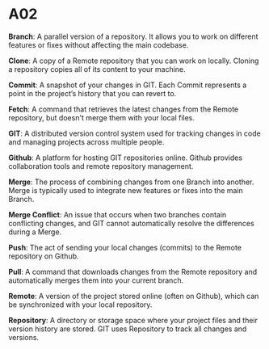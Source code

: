 # A02
**Branch**: A parallel version of a repository. It allows you to work on different features or fixes without affecting the main codebase.

**Clone**: A copy of a Remote repository that you can work on locally. Cloning a repository copies all of its content to your machine.

**Commit**: A snapshot of your changes in GIT. Each Commit represents a point in the project’s history that you can revert to.

**Fetch**: A command that retrieves the latest changes from the Remote repository, but doesn't merge them with your local files.

**GIT**: A distributed version control system used for tracking changes in code and managing projects across multiple people.

**Github**: A platform for hosting GIT repositories online. Github provides collaboration tools and remote repository management.

**Merge**: The process of combining changes from one Branch into another. Merge is typically used to integrate new features or fixes into the main Branch.

**Merge Conflict**: An issue that occurs when two branches contain conflicting changes, and GIT cannot automatically resolve the differences during a Merge.

**Push**: The act of sending your local changes (commits) to the Remote repository on Github.

**Pull**: A command that downloads changes from the Remote repository and automatically merges them into your current branch.

**Remote**: A version of the project stored online (often on Github), which can be synchronized with your local repository.

**Repository**: A directory or storage space where your project files and their version history are stored. GIT uses Repository to track all changes and versions.
